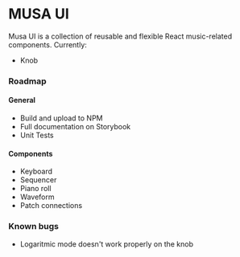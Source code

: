# MUSA UI

Musa UI is a collection of reusable and flexible React music-related components. Currently:

- Knob

### Roadmap

#### General

- Build and upload to NPM
- Full documentation on Storybook
- Unit Tests

#### Components

- Keyboard
- Sequencer
- Piano roll
- Waveform
- Patch connections

### Known bugs

- Logaritmic mode doesn't work properly on the knob
